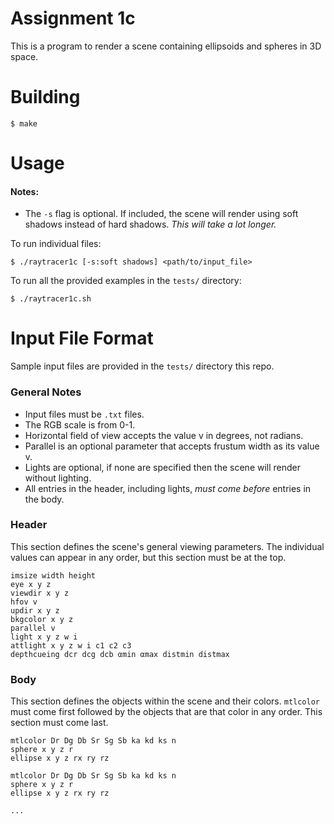 # Assignment 1c
This is a program to render a scene containing ellipsoids and spheres in 3D space.

# Building
`$ make`

# Usage
#### Notes:

- The `-s` flag is optional. If included, the scene will render using soft shadows instead of hard shadows. _This will take a lot longer._

To run individual files:

`$ ./raytracer1c [-s:soft shadows] <path/to/input_file>`

To run all the provided examples in the `tests/` directory:

`$ ./raytracer1c.sh`

# Input File Format
Sample input files are provided in the `tests/` directory this repo.

### General Notes
- Input files must be `.txt` files.
- The RGB scale is from 0-1.
- Horizontal field of view accepts the value v in degrees, not radians.
- Parallel is an optional parameter that accepts frustum width as its value v.
- Lights are optional, if none are specified then the scene will render without lighting.
- All entries in the header, including lights, _must come before_ entries in the body.

### Header
This section defines the scene's general viewing parameters. The individual values can appear in any order, but this section must be at the top.
```
imsize width height
eye x y z
viewdir x y z
hfov v
updir x y z
bkgcolor x y z
parallel v
light x y z w i
attlight x y z w i c1 c2 c3
depthcueing dcr dcg dcb αmin αmax distmin distmax
```
### Body
This section defines the objects within the scene and their colors. `mtlcolor` must come first followed by the objects that are that color in any order. This section must come last.
```
mtlcolor Dr Dg Db Sr Sg Sb ka kd ks n
sphere x y z r
ellipse x y z rx ry rz

mtlcolor Dr Dg Db Sr Sg Sb ka kd ks n
sphere x y z r
ellipse x y z rx ry rz

...
```
